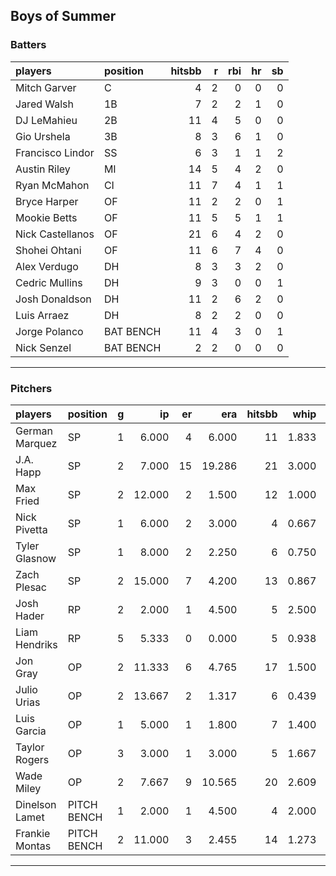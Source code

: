## Boys of Summer

### Batters

 
|players          |position  | hitsbb|  r| rbi| hr| sb| 
|:----------------|:---------|------:|--:|---:|--:|--:| 
|Mitch Garver     |C         |      4|  2|   0|  0|  0| 
|Jared Walsh      |1B        |      7|  2|   2|  1|  0| 
|DJ LeMahieu      |2B        |     11|  4|   5|  0|  0| 
|Gio Urshela      |3B        |      8|  3|   6|  1|  0| 
|Francisco Lindor |SS        |      6|  3|   1|  1|  2| 
|Austin Riley     |MI        |     14|  5|   4|  2|  0| 
|Ryan McMahon     |CI        |     11|  7|   4|  1|  1| 
|Bryce Harper     |OF        |     11|  2|   2|  0|  1| 
|Mookie Betts     |OF        |     11|  5|   5|  1|  1| 
|Nick Castellanos |OF        |     21|  6|   4|  2|  0| 
|Shohei Ohtani    |OF        |     11|  6|   7|  4|  0| 
|Alex Verdugo     |DH        |      8|  3|   3|  2|  0| 
|Cedric Mullins   |DH        |      9|  3|   0|  0|  1| 
|Josh Donaldson   |DH        |     11|  2|   6|  2|  0| 
|Luis Arraez      |DH        |      8|  2|   2|  0|  0| 
|Jorge Polanco    |BAT BENCH |     11|  4|   3|  0|  1| 
|Nick Senzel      |BAT BENCH |      2|  2|   0|  0|  0| 

* * *

### Pitchers

 
|players        |position    |  g|     ip| er|    era| hitsbb|  whip| so|  w| sv| 
|:--------------|:-----------|--:|------:|--:|------:|------:|-----:|--:|--:|--:| 
|German Marquez |SP          |  1|  6.000|  4|  6.000|     11| 1.833|  8|  1|  0| 
|J.A. Happ      |SP          |  2|  7.000| 15| 19.286|     21| 3.000|  4|  0|  0| 
|Max Fried      |SP          |  2| 12.000|  2|  1.500|     12| 1.000| 12|  0|  0| 
|Nick Pivetta   |SP          |  1|  6.000|  2|  3.000|      4| 0.667|  7|  0|  0| 
|Tyler Glasnow  |SP          |  1|  8.000|  2|  2.250|      6| 0.750| 10|  0|  0| 
|Zach Plesac    |SP          |  2| 15.000|  7|  4.200|     13| 0.867|  6|  2|  0| 
|Josh Hader     |RP          |  2|  2.000|  1|  4.500|      5| 2.500|  4|  0|  2| 
|Liam Hendriks  |RP          |  5|  5.333|  0|  0.000|      5| 0.938|  7|  0|  3| 
|Jon Gray       |OP          |  2| 11.333|  6|  4.765|     17| 1.500|  7|  0|  0| 
|Julio Urias    |OP          |  2| 13.667|  2|  1.317|      6| 0.439| 14|  2|  0| 
|Luis Garcia    |OP          |  1|  5.000|  1|  1.800|      7| 1.400|  5|  1|  0| 
|Taylor Rogers  |OP          |  3|  3.000|  1|  3.000|      5| 1.667|  6|  1|  0| 
|Wade Miley     |OP          |  2|  7.667|  9| 10.565|     20| 2.609|  7|  0|  0| 
|Dinelson Lamet |PITCH BENCH |  1|  2.000|  1|  4.500|      4| 2.000|  2|  1|  0| 
|Frankie Montas |PITCH BENCH |  2| 11.000|  3|  2.455|     14| 1.273| 10|  1|  0| 


* * *


